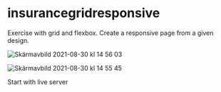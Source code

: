# insurancegridresponsive

Exercise with grid and flexbox. Create a responsive page from a given design.

![Skärmavbild 2021-08-30 kl  14 56 03](https://user-images.githubusercontent.com/70148089/131342365-0d167d2f-8c07-4848-b1bd-2d87198b74a2.png)

![Skärmavbild 2021-08-30 kl  14 55 45](https://user-images.githubusercontent.com/70148089/131342382-bc913c57-ee3b-4b18-98ff-1f152abda9b7.png)

Start with live server
